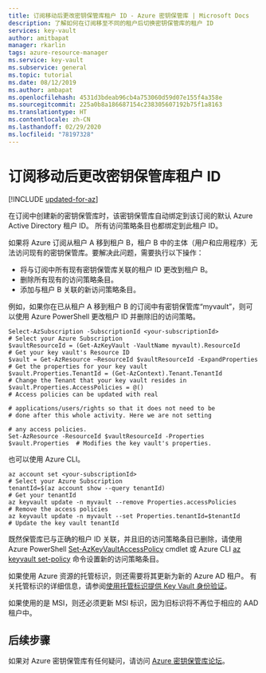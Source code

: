 ```yaml
---
title: 订阅移动后更改密钥保管库租户 ID - Azure 密钥保管库 | Microsoft Docs
description: 了解如何在订阅移至不同的租户后切换密钥保管库的租户 ID
services: key-vault
author: amitbapat
manager: rkarlin
tags: azure-resource-manager
ms.service: key-vault
ms.subservice: general
ms.topic: tutorial
ms.date: 08/12/2019
ms.author: ambapat
ms.openlocfilehash: 4531d3bdeab96cb4a753060d59d07e155f4a358e
ms.sourcegitcommit: 225a0b8a186687154c238305607192b75f1a8163
ms.translationtype: HT
ms.contentlocale: zh-CN
ms.lasthandoff: 02/29/2020
ms.locfileid: "78197328"
---
```

# <a name="change-a-key-vault-tenant-id-after-a-subscription-move"></a>订阅移动后更改密钥保管库租户 ID

[!INCLUDE [updated-for-az](../../includes/updated-for-az.md)]


在订阅中创建新的密钥保管库时，该密钥保管库自动绑定到该订阅的默认 Azure Active Directory 租户 ID。 所有访问策略条目也都绑定到此租户 ID。 

如果将 Azure 订阅从租户 A 移到租户 B，租户 B 中的主体（用户和应用程序）无法访问现有的密钥保管库。要解决此问题，需要执行以下操作：

* 将与订阅中所有现有密钥保管库关联的租户 ID 更改到租户 B。
* 删除所有现有的访问策略条目。
* 添加与租户 B 关联的新访问策略条目。

例如，如果你在已从租户 A 移到租户 B 的订阅中有密钥保管库“myvault”，则可以使用 Azure PowerShell 更改租户 ID 并删除旧的访问策略。

```azurepowershell
Select-AzSubscription -SubscriptionId <your-subscriptionId>                # Select your Azure Subscription
$vaultResourceId = (Get-AzKeyVault -VaultName myvault).ResourceId          # Get your key vault's Resource ID 
$vault = Get-AzResource –ResourceId $vaultResourceId -ExpandProperties     # Get the properties for your key vault
$vault.Properties.TenantId = (Get-AzContext).Tenant.TenantId               # Change the Tenant that your key vault resides in
$vault.Properties.AccessPolicies = @()                                     # Access policies can be updated with real
                                                                           # applications/users/rights so that it does not need to be                             # done after this whole activity. Here we are not setting 
                                                                           # any access policies. 
Set-AzResource -ResourceId $vaultResourceId -Properties $vault.Properties  # Modifies the key vault's properties.
````

也可以使用 Azure CLI。

```azurecli
az account set <your-subscriptionId>                                       # Select your Azure Subscription
tenantId=$(az account show --query tenantId)                               # Get your tenantId
az keyvault update -n myvault --remove Properties.accessPolicies           # Remove the access policies
az keyvault update -n myvault --set Properties.tenantId=$tenantId          # Update the key vault tenantId
```

既然保管库已与正确的租户 ID 关联，并且旧的访问策略条目已删除，请使用 Azure PowerShell [Set-AzKeyVaultAccessPolicy](/powershell/module/az.keyvault/Set-azKeyVaultAccessPolicy) cmdlet 或 Azure CLI [az keyvault set-policy](/cli/azure/keyvault?view=azure-cli-latest#az-keyvault-set-policy) 命令设置新的访问策略条目。

如果使用 Azure 资源的托管标识，则还需要将其更新为新的 Azure AD 租户。 有关托管标识的详细信息，请参阅[使用托管标识提供 Key Vault 身份验证](managed-identity.md)。


如果使用的是 MSI，则还必须更新 MSI 标识，因为旧标识将不再位于相应的 AAD 租户中。

## <a name="next-steps"></a>后续步骤

如果对 Azure 密钥保管库有任何疑问，请访问 [Azure 密钥保管库论坛](https://social.msdn.microsoft.com/forums/azure/home?forum=AzureKeyVault)。
